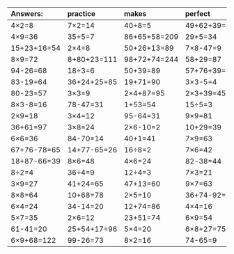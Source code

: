 | Answers: | practice | makes | perfect | ! |
| :--- | :--- | :--- | :--- | :--- |
| 4×2=8 | 7×2=14 | 40÷8=5 | 49+62+39=150 | 3×7=21 | 
| 4×9=36 | 35÷5=7 | 86+65+58=209 | 29+5=34 | 2×7-14=0 | 
| 15+23+16=54 | 2×4=8 | 50+26+13=89 | 7×8-47=9 | 51-43=8 | 
| 8×9=72 | 8+80+23=111 | 98+72+74=244 | 58+29=87 | 32+36=68 | 
| 94-26=68 | 18÷3=6 | 50+39=89 | 57+76+39=172 | 74+95+71=240 | 
| 83-19=64 | 36+24+25=85 | 19+71=90 | 3×3-5=4 | 4+71=75 | 
| 80-23=57 | 3×3=9 | 2×4+87=95 | 2×3+39=45 | 3+60+85=148 | 
| 8×3-8=16 | 78-47=31 | 1+53=54 | 15÷5=3 | 8×4+28=60 | 
| 2×9=18 | 3×4=12 | 95-64=31 | 9×9=81 | 7×5=35 | 
| 36+61=97 | 3×8=24 | 2×6-10=2 | 10+29=39 | 15+82=97 | 
| 6×6=36 | 84-70=14 | 40+1=41 | 7×9=63 | 9×2=18 | 
| 67+76-78=65 | 14+77-65=26 | 16÷8=2 | 7×6=42 | 78+21-61=38 | 
| 18+87-66=39 | 8×6=48 | 4×6=24 | 82-38=44 | 3+21+2=26 | 
| 8÷2=4 | 36÷4=9 | 12÷4=3 | 7×3=21 | 19+20+41=80 | 
| 3×9=27 | 41+24=65 | 47+13=60 | 9×7=63 | 54÷9=6 | 
| 8×8=64 | 10+68=78 | 2×5=10 | 36+74-92=18 | 28÷4=7 | 
| 6×4=24 | 34-14=20 | 12+74=86 | 4×4=16 | 4×5=20 | 
| 5×7=35 | 2×6=12 | 23+51=74 | 6×9=54 | 5×8-24=16 | 
| 61-41=20 | 25+54+17=96 | 5×4=20 | 6×8+27=75 | 3×2=6 | 
| 6×9+68=122 | 99-26=73 | 8×2=16 | 74-65=9 | 5×5=25 | 
